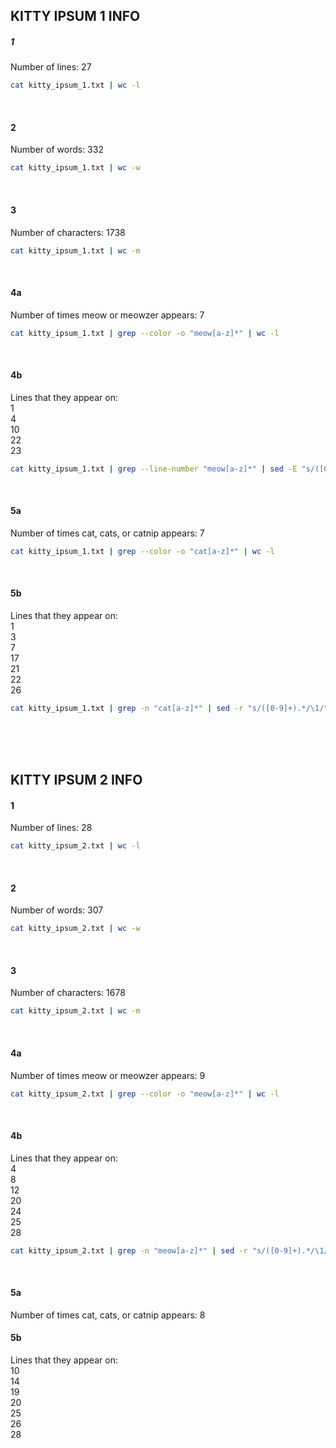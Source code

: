 ## KITTY IPSUM 1 INFO


##### 1
Number of lines: 
27
```bash
cat kitty_ipsum_1.txt | wc -l   
```
<br>


#### 2
Number of words: 
332
```bash
cat kitty_ipsum_1.txt | wc -w
```
<br>


#### 3
Number of characters: 
1738
```bash
cat kitty_ipsum_1.txt | wc -m
```
<br>


#### 4a
Number of times meow or meowzer appears: 
7
```bash
cat kitty_ipsum_1.txt | grep --color -o "meow[a-z]*" | wc -l
```
<br>


#### 4b
Lines that they appear on:\
1\
4\
10\
22\
23
```bash
cat kitty_ipsum_1.txt | grep --line-number "meow[a-z]*" | sed -E "s/([0-9]+).*/\1/"
```
<br>


#### 5a
Number of times cat, cats, or catnip appears: 
7
```bash
cat kitty_ipsum_1.txt | grep --color -o "cat[a-z]*" | wc -l
```
<br>


#### 5b
Lines that they appear on:\
1\
3\
7\
17\
21\
22\
26
```bash
cat kitty_ipsum_1.txt | grep -n "cat[a-z]*" | sed -r "s/([0-9]+).*/\1/"
```
<br>
<br>
<br>




## KITTY IPSUM 2 INFO 

#### 1
Number of lines:
28
```bash
cat kitty_ipsum_2.txt | wc -l
```
<br>

#### 2
Number of words:
307
```bash
cat kitty_ipsum_2.txt | wc -w
```
<br>

#### 3
Number of characters:
1678
```bash
cat kitty_ipsum_2.txt | wc -m
```
<br>

#### 4a
Number of times meow or meowzer appears:
9
```bash
cat kitty_ipsum_2.txt | grep --color -o "meow[a-z]*" | wc -l
```
<br>

#### 4b
Lines that they appear on:\
4\
8\
12\
20\
24\
25\
28
```bash
cat kitty_ipsum_2.txt | grep -n "meow[a-z]*" | sed -r "s/([0-9]+).*/\1/"
```
<br>

#### 5a
Number of times cat, cats, or catnip appears:
8

#### 5b
Lines that they appear on:\
10\
14\
19\
20\
25\
26\
28
<br>
<br>
<br>